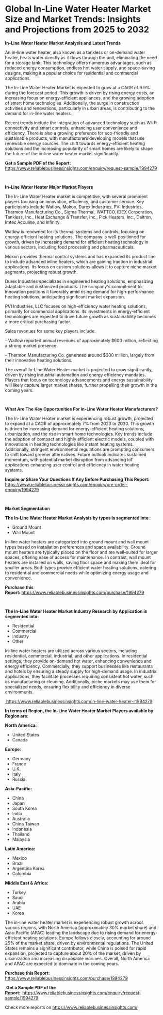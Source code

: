 <p><h1>Global In-Line Water Heater Market Size and Market Trends: Insights and Projections from 2025 to 2032</h1></p><p><strong>In-Line Water Heater Market Analysis and Latest Trends</strong></p>
<p><p>An in-line water heater, also known as a tankless or on-demand water heater, heats water directly as it flows through the unit, eliminating the need for a storage tank. This technology offers numerous advantages, such as reduced energy consumption, endless hot water supply, and space-saving designs, making it a popular choice for residential and commercial applications.</p><p>The In-Line Water Heater Market is expected to grow at a CAGR of 9.9% during the forecast period. This growth is driven by rising energy costs, an increasing focus on energy-efficient appliances, and the growing adoption of smart home technologies. Additionally, the surge in construction activities and renovations, particularly in urban areas, is contributing to the demand for in-line water heaters.</p><p>Recent trends include the integration of advanced technology such as Wi-Fi connectivity and smart controls, enhancing user convenience and efficiency. There is also a growing preference for eco-friendly and sustainable products, with manufacturers developing models that use renewable energy sources. The shift towards energy-efficient heating solutions and the increasing popularity of smart homes are likely to shape the future of the in-line water heater market significantly.</p></p>
<p><strong>Get a Sample PDF of the Report:&nbsp;</strong> <a href="https://www.reliablebusinessinsights.com/enquiry/request-sample/1994279?utm_campaign=2245&utm_medium=2&utm_source=Github&utm_content=ia&utm_term=02032025&utm_id=in-line-water-heater">https://www.reliablebusinessinsights.com/enquiry/request-sample/1994279</a></p>
<p>&nbsp;</p>
<p><strong>In-Line Water Heater Major Market Players</strong></p>
<p><p>The In-Line Water Heater market is competitive, with several prominent players focusing on innovation, efficiency, and customer service. Key participants include Watlow, Mokon, Durex Industries, PVI Industries, Thermon Manufacturing Co., Sigma Thermal, WATTCO, IDEX Corporation, Tankless, Inc., Heat Exchange & Transfer, Inc., Pick Heaters, Inc., Daitron, Imtec Acculine, and Infinity.</p><p>Watlow is renowned for its thermal systems and controls, focusing on energy-efficient heating solutions. The company is well-positioned for growth, driven by increasing demand for efficient heating technology in various sectors, including food processing and pharmaceuticals.</p><p>Mokon provides thermal control systems and has expanded its product line to include advanced inline heaters, which are gaining traction in industrial applications. Its focus on custom solutions allows it to capture niche market segments, projecting robust growth.</p><p>Durex Industries specializes in engineered heating solutions, emphasizing adaptable and customized products. The company's commitment to innovation positions it favorably amid rising demand for high-performance heating solutions, anticipating significant market expansion.</p><p>PVI Industries, LLC focuses on high-efficiency water heating solutions, primarily for commercial applications. Its investments in energy-efficient technologies are expected to drive future growth as sustainability becomes a more critical purchasing factor.</p><p>Sales revenues for some key players include:</p><p>- Watlow reported annual revenues of approximately $600 million, reflecting a strong market presence.</p><p>- Thermon Manufacturing Co. generated around $300 million, largely from their innovative heating solutions.</p><p>The overall In-Line Water Heater market is projected to grow significantly, driven by rising industrial automation and energy efficiency mandates. Players that focus on technology advancements and energy sustainability will likely capture larger market shares, further propelling their growth in the coming years.</p></p>
<p>&nbsp;</p>
<p><strong>What Are The Key Opportunities For In-Line Water Heater Manufacturers?</strong></p>
<p><p>The In-Line Water Heater market is experiencing robust growth, projected to expand at a CAGR of approximately 7% from 2023 to 2030. This growth is driven by increasing demand for energy-efficient heating solutions, urbanization, and the rise in smart home technologies. Key trends include the adoption of compact and highly efficient electric models, coupled with innovations in heating technologies like instant heating systems. Additionally, stringent environmental regulations are prompting consumers to shift toward greener alternatives. Future outlook indicates sustained momentum, with potential market disruption from advancing IoT applications enhancing user control and efficiency in water heating systems.</p></p>
<p><strong>Inquire or Share Your Questions If Any Before Purchasing This Report:</strong> <a href="https://www.reliablebusinessinsights.com/enquiry/pre-order-enquiry/1994279?utm_campaign=2245&utm_medium=2&utm_source=Github&utm_content=ia&utm_term=02032025&utm_id=in-line-water-heater">https://www.reliablebusinessinsights.com/enquiry/pre-order-enquiry/1994279</a></p>
<p>&nbsp;</p>
<p><strong>Market Segmentation</strong></p>
<p><strong>The In-Line Water Heater Market Analysis by types is segmented into:</strong></p>
<p><ul><li>Ground Mount</li><li>Wall Mount</li></ul></p>
<p><p>In-line water heaters are categorized into ground mount and wall mount types based on installation preferences and space availability. Ground mount heaters are typically placed on the floor and are well-suited for larger spaces, offering ease of access for maintenance. In contrast, wall mount heaters are installed on walls, saving floor space and making them ideal for smaller areas. Both types provide efficient water heating solutions, catering to residential and commercial needs while optimizing energy usage and convenience.</p></p>
<p><strong>Purchase this Report:&nbsp;</strong><a href="https://www.reliablebusinessinsights.com/purchase/1994279?utm_campaign=2245&utm_medium=2&utm_source=Github&utm_content=ia&utm_term=02032025&utm_id=in-line-water-heater">https://www.reliablebusinessinsights.com/purchase/1994279</a></p>
<p>&nbsp;</p>
<p><strong>The In-Line Water Heater Market Industry Research by Application is segmented into:</strong></p>
<p><ul><li>Residential</li><li>Commercial</li><li>Industry</li><li>Other</li></ul></p>
<p><p>In-line water heaters are utilized across various sectors, including residential, commercial, industrial, and other applications. In residential settings, they provide on-demand hot water, enhancing convenience and energy efficiency. Commercially, they support businesses like restaurants and hotels by ensuring a steady supply for high-demand usage. In industrial applications, they facilitate processes requiring consistent hot water, such as manufacturing or cleaning. Additionally, niche markets may use them for specialized needs, ensuring flexibility and efficiency in diverse environments.</p></p>
<p><a href="https://www.reliablebusinessinsights.com/in-line-water-heater-r1994279?utm_campaign=2245&utm_medium=2&utm_source=Github&utm_content=ia&utm_term=02032025&utm_id=in-line-water-heater">&nbsp;https://www.reliablebusinessinsights.com/in-line-water-heater-r1994279</a></p>
<p><strong>In terms of Region, the In-Line Water Heater Market Players available by Region are:</strong></p>
<p>
    <p> <strong> North America: </strong>
        <ul>
            <li>United States</li>
            <li>Canada</li>
        </ul>
        </p> 
    <p> <strong> Europe: </strong>
        <ul>
            <li>Germany</li>
            <li>France</li>
            <li>U.K.</li>
            <li>Italy</li>
            <li>Russia</li>
        </ul>
        </p> 
    <p> <strong> Asia-Pacific: </strong>
        <ul>
            <li>China</li>
            <li>Japan</li>
            <li>South Korea</li>
            <li>India</li>
            <li>Australia</li>
            <li>China Taiwan</li>
            <li>Indonesia</li>
            <li>Thailand</li>
            <li>Malaysia</li>
        </ul>
        </p> 
    <p> <strong> Latin America: </strong>
        <ul>
            <li>Mexico</li>
            <li>Brazil</li>
            <li>Argentina Korea</li>
            <li>Colombia</li>
        </ul>
        </p> 
    <p> <strong> Middle East & Africa: </strong>
        <ul>
            <li>Turkey</li>
            <li>Saudi</li>
            <li>Arabia</li>
            <li>UAE</li>
            <li>Korea</li>
        </ul>
    </p>
    </p>
<p><p>The in-line water heater market is experiencing robust growth across various regions, with North America (approximately 30% market share) and Asia-Pacific (APAC) leading the landscape due to rising demand for energy-efficient heating solutions. Europe follows closely, accounting for around 25% of the market share, driven by environmental regulations. The United States remains a significant contributor, while China is poised for rapid expansion, projected to capture about 20% of the market, driven by urbanization and increasing disposable incomes. Overall, North America and APAC are expected to dominate in the coming years.</p></p>
<p><strong>Purchase this Report: </strong><a href="https://www.reliablebusinessinsights.com/purchase/1994279?utm_campaign=2245&utm_medium=2&utm_source=Github&utm_content=ia&utm_term=02032025&utm_id=in-line-water-heater">https://www.reliablebusinessinsights.com/purchase/1994279</a></p>
<p>&nbsp;<strong>Get a Sample PDF of the Report:&nbsp;&nbsp;</strong><a href="https://www.reliablebusinessinsights.com/enquiry/request-sample/1994279?utm_campaign=2245&utm_medium=2&utm_source=Github&utm_content=ia&utm_term=02032025&utm_id=in-line-water-heater">https://www.reliablebusinessinsights.com/enquiry/request-sample/1994279</a></p>
<p><strong></strong></p>
<p>Check more reports on <a href="https://www.reliablebusinessinsights.com/?utm_campaign=2245&utm_medium=2&utm_source=Github&utm_content=ia&utm_term=02032025&utm_id=in-line-water-heater">https://www.reliablebusinessinsights.com/</a></p>